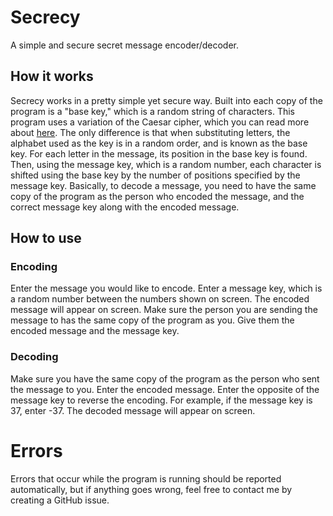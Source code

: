 # Secrecy
A simple and secure secret message encoder/decoder.
## How it works
Secrecy works in a pretty simple yet secure way.  Built into each copy of the program is a "base key," which is a random string of characters.
This program uses a variation of the Caesar cipher, which you can read more about [here](https://en.wikipedia.org/wiki/Caesar_cipher).  The only difference is that when substituting letters, the alphabet used as the key is in a random order, and is known as the base key.  For each letter in the message, its position in the base key is found.  Then, using the message key, which is a random number, each character is shifted using the base key by the number of positions specified by the message key.
Basically, to decode a message, you need to have the same copy of the program as the person who encoded the message, and the correct message key along with the encoded message.
## How to use
### Encoding
Enter the message you would like to encode.
Enter a message key, which is a random number between the numbers shown on screen.
The encoded message will appear on screen.
Make sure the person you are sending the message to has the same copy of the program as you.
Give them the encoded message and the message key.
### Decoding
Make sure you have the same copy of the program as the person who sent the message to you.
Enter the encoded message.
Enter the opposite of the message key to reverse the encoding.  For example, if the message key is 37, enter -37.
The decoded message will appear on screen.
# Errors
Errors that occur while the program is running should be reported automatically, but if anything goes wrong, feel free to contact me by creating a GitHub issue.

